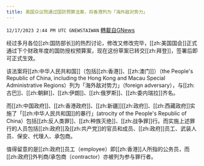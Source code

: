 ```yaml
---
title: 美国众议院通过国防预算法案，将香港列为「海外敌对势力」
---
```

`12/17/2023 2:44 PM UTC GNEWSTAIWAN` [轉載自GNews](https://gnews.org/articles/2121054)

经过多月各位[[zh:国防部长]]的热烈讨论，修改又修改完毕，[[zh:美国国会]]正式通过下个财政年度的国防授权预算案，现在这份草案已转交[[zh:拜登]]，签署后即可正式生效。

  

该法案将[[zh:中华人民共和国]]（包括[[zh:香港]]、[[zh:澳门]]）（the People's Republic of China, including the Hong Kong and Macau Special Administrative Regions）列为「海外敌对势力」（foreign adversary），与[[zh:古巴]]、[[zh:朝鲜]]、[[zh:伊朗]]、[[zh:俄罗斯]]、[[zh:委内瑞拉]]齐名。

  

而[[zh:中国政府]]、[[zh:香港政府]]、[[zh:新疆]][[zh:政府]]、[[zh:西藏政府]]实施了「[[zh:中华人民共和国]]的暴行」(atrocity of the People's Republic of China）包括[[zh:反人类罪]]、[[zh:种族灭绝]]、[[zh:战争罪]]行。而实施上述罪行的人员包括[[zh:政府]]及[[zh:共产党]]的官员和成员、[[zh:政府]]员工、武装人员、保安、代理人、承包商。

  

值得留意的是[[zh:政府]]员工（employee）即[[zh:香港]]人所指的公务员，而[[zh:政府]]外判商/承包商（contractor）亦被列为参与罪行者。
